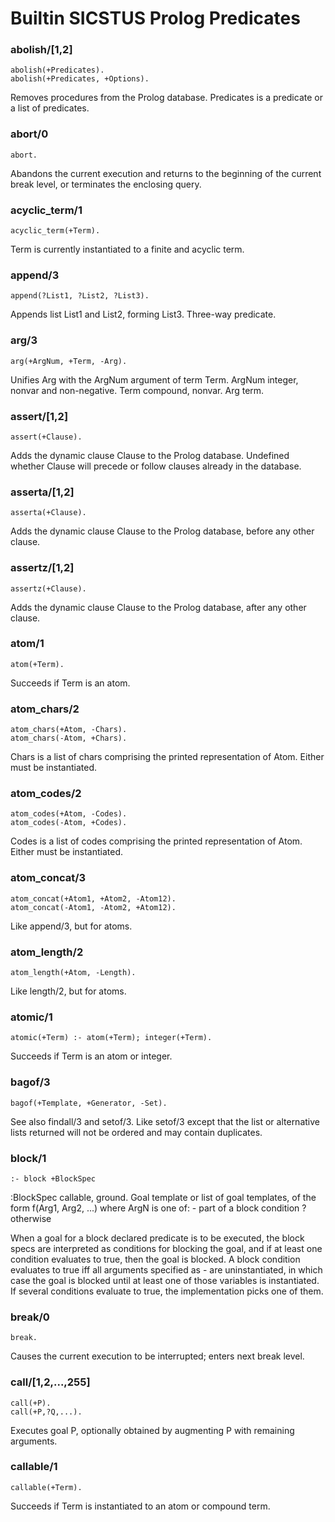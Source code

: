 # Builtin SICSTUS Prolog Predicates

### abolish/[1,2]

    abolish(+Predicates).
    abolish(+Predicates, +Options).

Removes procedures from the Prolog database.
Predicates is a predicate or a list of predicates.

### abort/0

    abort.

Abandons the current execution and returns to the beginning of the current break level, or terminates the enclosing query.

### acyclic_term/1

    acyclic_term(+Term).

Term is currently instantiated to a finite and acyclic term.

### append/3

    append(?List1, ?List2, ?List3).

Appends list List1 and List2, forming List3. Three-way predicate.

### arg/3

    arg(+ArgNum, +Term, -Arg).

Unifies Arg with the ArgNum argument of term Term.
ArgNum  integer, nonvar and non-negative.
Term    compound, nonvar.
Arg     term.

### assert/[1,2]

    assert(+Clause).

Adds the dynamic clause Clause to the Prolog database.
Undefined whether Clause will precede or follow clauses already in the database.

### asserta/[1,2]

    asserta(+Clause).

Adds the dynamic clause Clause to the Prolog database, before any other clause.

### assertz/[1,2]

    assertz(+Clause).

Adds the dynamic clause Clause to the Prolog database, after any other clause.

### atom/1

    atom(+Term).

Succeeds if Term is an atom.

### atom_chars/2

    atom_chars(+Atom, -Chars).
    atom_chars(-Atom, +Chars).

Chars is a list of chars comprising the printed representation of Atom.
Either must be instantiated.

### atom_codes/2

    atom_codes(+Atom, -Codes).
    atom_codes(-Atom, +Codes).

Codes is a list of codes comprising the printed representation of Atom.
Either must be instantiated.

### atom_concat/3

    atom_concat(+Atom1, +Atom2, -Atom12).
    atom_concat(-Atom1, -Atom2, +Atom12).

Like append/3, but for atoms.

### atom_length/2

    atom_length(+Atom, -Length).

Like length/2, but for atoms.

### atomic/1

    atomic(+Term) :- atom(+Term); integer(+Term).

Succeeds if Term is an atom or integer.

### bagof/3

    bagof(+Template, +Generator, -Set).

See also findall/3 and setof/3.
Like setof/3 except that the list or alternative lists returned
will not be ordered and may contain duplicates.

### block/1

    :- block +BlockSpec

:BlockSpec
    callable, ground.
    Goal template or list of goal templates, of the form
    f(Arg1, Arg2, ...)
    where ArgN is one of:
    -   part of a block condition
    ?   otherwise

When a goal for a block declared predicate is to be executed, the block specs are interpreted as conditions for blocking the goal, and if at least one condition evaluates to true, then the goal is blocked.
A block condition evaluates to true iff all arguments specified as - are uninstantiated, in which case the goal is blocked until at least one of those variables is instantiated. If several conditions evaluate to true, the implementation picks one of them.

### break/0

    break.

Causes the current execution to be interrupted; enters next break level.

### call/[1,2,...,255]

    call(+P).
    call(+P,?Q,...).

Executes goal P, optionally obtained by augmenting P with remaining arguments.

### callable/1

    callable(+Term).

Succeeds if Term is instantiated to an atom or compound term.

